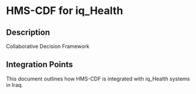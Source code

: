 # HMS-CDF for iq_Health

## Description

Collaborative Decision Framework

## Integration Points

This document outlines how HMS-CDF is integrated with iq_Health systems in Iraq.
